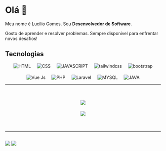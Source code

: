 # Olá 👋

<p > 
 Meu nome é Lucilio Gomes. Sou <strong>Desenvolvedor de Software</strong>.
</p>

<p >
 Gosto de aprender e resolver problemas. Sempre disponível para enfrentar novos desafios!</strong>
</p>

##

<h2>Tecnologias</h2>

<div
    style="
        width: 100%;
        display: flex;
        justify-content: center;
        flex-wrap: wrap;
        gap: 20px;
    "
>
    <img
        alt="HTML"
        src="https://img.shields.io/badge/HTML-E44C30?style=for-the-badge&logo=html5&logoColor=white"
    />
    <img
        alt="CSS"
        src="https://img.shields.io/badge/CSS-0081CB?style=for-the-badge&logo=css3&logoColor=white"
    />
   <img
        alt="JAVASCRIPT"
        src="https://img.shields.io/badge/JAVASCRIPT-FCE803?style=for-the-badge&logo=javascript&logoColor=white"
    /> 
   <img
        alt="tailwindcss"
        src="https://img.shields.io/badge/Tailwind_CSS-38B2AC?style=for-the-badge&logo=tailwind-css&logoColor=white"
    />
    <img
        alt="bootstrap"
        src="https://img.shields.io/badge/BOOTSTRAP-BA03FC?style=for-the-badge&logo=bootstrap&logoColor=white"
    />
    <img
        alt="Vue Js"
        src="https://img.shields.io/badge/VUEJS-2a803a?style=for-the-badge&logo=vuedotjs&logoColor=white"
    />
    <img
        alt="PHP"
        src="https://img.shields.io/badge/PHP-a975e0?style=for-the-badge&logo=php&logoColor=white"
    />
    <img
        alt="Laravel"
        src="https://img.shields.io/badge/LARAVEL-de0413?style=for-the-badge&logo=laravel&logoColor=white"
    />
    <img
        alt="MYSQL"
        src="https://img.shields.io/badge/MYSQL-045bde?style=for-the-badge&logo=mysql&logoColor=white"
    />
    <img
        alt="JAVA"
        src="https://img.shields.io/badge/JAVA-de5804?style=for-the-badge&logo=Java&logoColor=white"
    />
   
</div>
 
------

<div
    style="
        width: 100%;
        flex-direction: column;
        display: flex;
        align-items: center;
        gap: 20px;
        margin-top: 50px;
        margin-bottom: 50px;
    "
>

<img src='https://github-readme-stats.vercel.app/api?username=luciliogomez&show_icons=true&theme=dark&title_color=20d7e8&text_color=34aeeb&locale=pt-br&count_private=true' />

<img src='https://github-readme-stats.vercel.app/api/top-langs/?username=luciliogomez&layout=compact&langs_count=10&hide=cmake&theme=dark' />
</div>

------


  ##
 
<div> 
  <a href = "mailto:luciliodetales@gmail.com"><img src="https://img.shields.io/badge/-Gmail-%23333?style=for-the-badge&logo=gmail&logoColor=white" target="_blank"></a>
  <a href="https://www.linkedin.com/in/luc%C3%ADlio-gomes-b16b2b149/" target="_blank"><img src="https://img.shields.io/badge/-LinkedIn-%230077B5?style=for-the-badge&logo=linkedin&logoColor=white" target="_blank"></a> 

</div>

